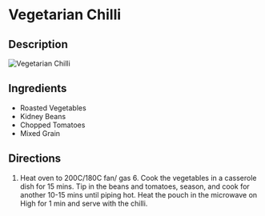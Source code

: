 # Vegetarian Chilli

## Description
![Vegetarian Chilli](https://www.themealdb.com/images/media/meals/wqurxy1511453156.jpg "Vegetarian Chilli")

## Ingredients
- Roasted Vegetables
- Kidney Beans
- Chopped Tomatoes
- Mixed Grain

## Directions
1. Heat oven to 200C/180C fan/ gas 6. Cook the vegetables in a casserole dish for 15 mins. Tip in the beans and tomatoes, season, and cook for another 10-15 mins until piping hot. Heat the pouch in the microwave on High for 1 min and serve with the chilli.

